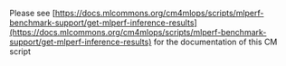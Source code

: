 Please see [https://docs.mlcommons.org/cm4mlops/scripts/mlperf-benchmark-support/get-mlperf-inference-results](https://docs.mlcommons.org/cm4mlops/scripts/mlperf-benchmark-support/get-mlperf-inference-results) for the documentation of this CM script
